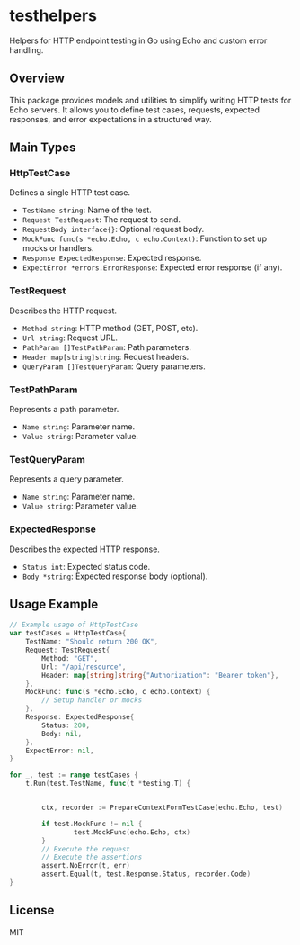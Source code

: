 # testhelpers

Helpers for HTTP endpoint testing in Go using Echo and custom error handling.

## Overview
This package provides models and utilities to simplify writing HTTP tests for Echo servers. It allows you to define test cases, requests, expected responses, and error expectations in a structured way.

## Main Types

### HttpTestCase
Defines a single HTTP test case.
- `TestName string`: Name of the test.
- `Request TestRequest`: The request to send.
- `RequestBody interface{}`: Optional request body.
- `MockFunc func(s *echo.Echo, c echo.Context)`: Function to set up mocks or handlers.
- `Response ExpectedResponse`: Expected response.
- `ExpectError *errors.ErrorResponse`: Expected error response (if any).

### TestRequest
Describes the HTTP request.
- `Method string`: HTTP method (GET, POST, etc).
- `Url string`: Request URL.
- `PathParam []TestPathParam`: Path parameters.
- `Header map[string]string`: Request headers.
- `QueryParam []TestQueryParam`: Query parameters.

### TestPathParam
Represents a path parameter.
- `Name string`: Parameter name.
- `Value string`: Parameter value.

### TestQueryParam
Represents a query parameter.
- `Name string`: Parameter name.
- `Value string`: Parameter value.

### ExpectedResponse
Describes the expected HTTP response.
- `Status int`: Expected status code.
- `Body *string`: Expected response body (optional).

## Usage Example
```go
// Example usage of HttpTestCase
var testCases = HttpTestCase{
    TestName: "Should return 200 OK",
    Request: TestRequest{
        Method: "GET",
        Url: "/api/resource",
        Header: map[string]string{"Authorization": "Bearer token"},
    },
    MockFunc: func(s *echo.Echo, c echo.Context) {
        // Setup handler or mocks
    },
    Response: ExpectedResponse{
        Status: 200,
        Body: nil,
    },
    ExpectError: nil,
}

for _, test := range testCases {
    t.Run(test.TestName, func(t *testing.T) {


        ctx, recorder := PrepareContextFormTestCase(echo.Echo, test)

        if test.MockFunc != nil {
				test.MockFunc(echo.Echo, ctx)
		}
        // Execute the request
        // Execute the assertions
        assert.NoError(t, err)
		assert.Equal(t, test.Response.Status, recorder.Code)
}
```


## License
MIT
